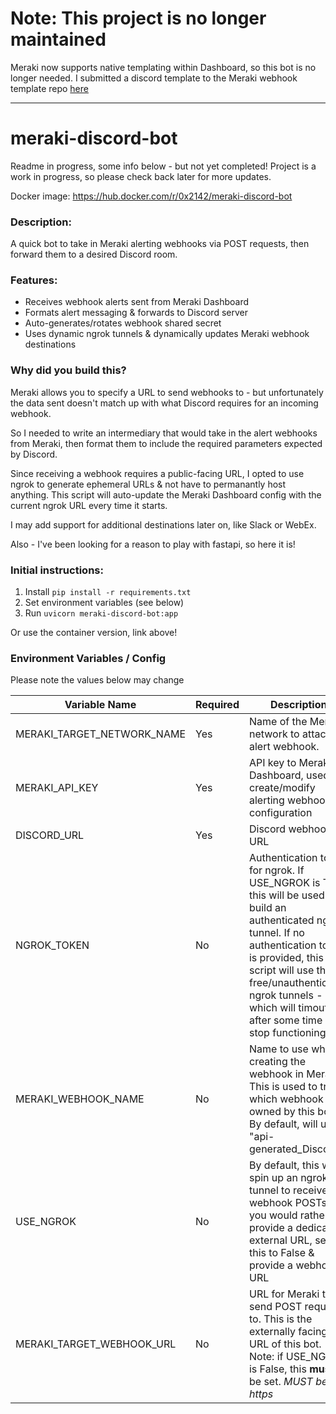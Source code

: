 # Note: This project is no longer maintained
Meraki now supports native templating within Dashboard, so this bot is no longer needed. I submitted a discord template to the Meraki webhook template repo [here](https://github.com/meraki/webhook-payload-templates)

***

# meraki-discord-bot

Readme in progress, some info below - but not yet completed! Project is a work in progress, so please check back later for more updates.

Docker image: https://hub.docker.com/r/0x2142/meraki-discord-bot

### Description:

A quick bot to take in Meraki alerting webhooks via POST requests, then forward them to a desired Discord room.

### Features:
 - Receives webhook alerts sent from Meraki Dashboard
 - Formats alert messaging & forwards to Discord server
 - Auto-generates/rotates webhook shared secret
 - Uses dynamic ngrok tunnels & dynamically updates Meraki webhook destinations

### Why did you build this? 

Meraki allows you to specify a URL to send webhooks to - but unfortunately the data sent doesn't match up with what Discord requires for an incoming webhook.

So I needed to write an intermediary that would take in the alert webhooks from Meraki, then format them to include the required parameters expected by Discord. 

Since receiving a webhook requires a public-facing URL, I opted to use ngrok to generate ephemeral URLs & not have to permanantly host anything. This script will auto-update the Meraki Dashboard config with the current ngrok URL every time it starts.

I may add support for additional destinations later on, like Slack or WebEx. 

Also - I've been looking for a reason to play with fastapi, so here it is!  


### Initial instructions:
 1. Install `pip install -r requirements.txt`
 2. Set environment variables (see below)
 3. Run `uvicorn meraki-discord-bot:app`

 Or use the container version, link above!

 ### Environment Variables / Config

 Please note the values below may change

 | Variable Name 	| Required 	| Description 	| Example 	|
|-	|-	|-	|-	|
| MERAKI_TARGET_NETWORK_NAME 	| Yes 	| Name of the Meraki network to attach an alert webhook. 	| Home Office 	|
| MERAKI_API_KEY 	| Yes 	| API key to Meraki Dashboard, used to create/modify alerting webhook configuration 	| 1dc01da6a2e1asdfio434aaasdfasdf 	|
| DISCORD_URL	| Yes 	| Discord webhook URL 	| https://discord.com/api/webhooks/bot_id/token 	|
| NGROK_TOKEN | No | Authentication token for ngrok. If USE_NGROK is True, this will be used to build an authenticated ngrok tunnel. If no authentication token is provided, this script will use the free/unauthenticated ngrok tunnels - which will timout after some time & stop functioning | asdfDAsdfnjiwnri435oA | 
| MERAKI_WEBHOOK_NAME 	| No 	| Name to use when creating the webhook in Meraki. This is used to track which webhook is owned by this bot. By default, will use "api-generated_Discord" 	| api-generated_Discord 	|
| USE_NGROK | No | By default, this will spin up an ngrok tunnel to receive webhook POSTs. If you would rather provide a dedicated external URL, set this to False & provide a webhook URL| True |
| MERAKI_TARGET_WEBHOOK_URL 	| No 	| URL for Meraki to send POST requests to. This is the externally facing URL of this bot.  Note: if USE_NGROK is False, this **must** be set. *MUST be https* 	| https://merakibot.local 	|
